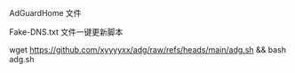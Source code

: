AdGuardHome 文件

Fake-DNS.txt 文件一键更新脚本

wget https://github.com/xyyyyxx/adg/raw/refs/heads/main/adg.sh && bash adg.sh
